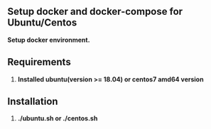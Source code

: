 ## Setup docker and docker-compose for Ubuntu/Centos
  **Setup docker environment.**  
  
  ## Requirements
  1. **Installed ubuntu(version >= 18.04) or centos7 amd64 version**
  
  ## Installation
  1. **./ubuntu.sh or ./centos.sh**
  